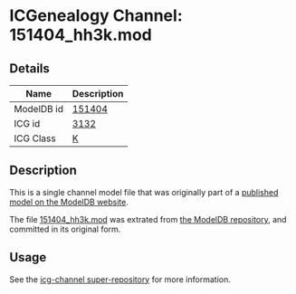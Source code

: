 # ICGenealogy Channel: 151404\_hh3k.mod

## Details

Name | Description
---- | -----------
ModelDB id | [151404](http://senselab.med.yale.edu/ModelDB/ShowModel.cshtml?model=151404)
ICG id | [3132](http://icg.neurotheory.ox.ac.uk/channels/1/3132)
ICG Class | [K](http://icg.neurotheory.ox.ac.uk/channels/1)

## Description

This is a single channel model file that was originally part of a [published model on the ModelDB website](http://senselab.med.yale.edu/mModelDB/ShowModel.cshtml?model=151404).

The file [151404\_hh3k.mod](151404_hh3k.mod) was extrated from [the ModelDB repository](http://senselab.med.yale.edu/ModelDB/ShowModel.cshtml?model=151404), and committed in its original form.

## Usage

See the [icg-channel super-repository](https://github.com/icgenealogy/icg-channels) for more information.